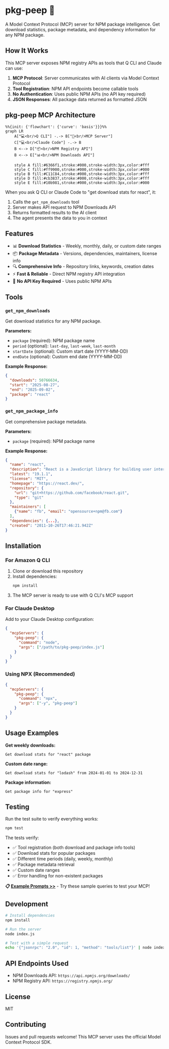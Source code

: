 # pkg-peep 👀

A Model Context Protocol (MCP) server for NPM package intelligence. Get download statistics, package metadata, and dependency information for any NPM package.

## How It Works

This MCP server exposes NPM registry APIs as tools that Q CLI and Claude can use:

1. **MCP Protocol**: Server communicates with AI clients via Model Context Protocol
2. **Tool Registration**: NPM API endpoints become callable tools
3. **No Authentication**: Uses public NPM APIs (no API key required)
4. **JSON Responses**: All package data returned as formatted JSON

## pkg-peep MCP Architecture

```mermaid
%%{init: {'flowchart': {'curve': 'basis'}}}%%
graph LR
    A["💻<br/>Q CLI"] -.-> B["🔌<br/>MCP Server"]
    C["💻<br/>Claude Code"] -.-> B
    B <--> D["📦<br/>NPM Registry API"]
    B <--> E["📊<br/>NPM Downloads API"]
    
    style A fill:#6366f1,stroke:#000,stroke-width:3px,color:#fff
    style C fill:#ff9900,stroke:#000,stroke-width:3px,color:#000
    style B fill:#C11C84,stroke:#000,stroke-width:3px,color:#fff
    style D fill:#cb3837,stroke:#000,stroke-width:3px,color:#fff
    style E fill:#10b981,stroke:#000,stroke-width:3px,color:#000
```

When you ask Q CLI or Claude Code to "get download stats for react", it:
1. Calls the `get_npm_downloads` tool
2. Server makes API request to NPM Downloads API
3. Returns formatted results to the AI client
4. The agent presents the data to you in context

## Features

- 📊 **Download Statistics** - Weekly, monthly, daily, or custom date ranges
- 📦 **Package Metadata** - Versions, dependencies, maintainers, license info
- 🔍 **Comprehensive Info** - Repository links, keywords, creation dates
- ⚡ **Fast & Reliable** - Direct NPM registry API integration
- 🔑 **No API Key Required** - Uses public NPM APIs

## Tools

### `get_npm_downloads`
Get download statistics for any NPM package.

**Parameters:**
- `package` (required): NPM package name
- `period` (optional): `last-day`, `last-week`, `last-month`
- `startDate` (optional): Custom start date (YYYY-MM-DD)
- `endDate` (optional): Custom end date (YYYY-MM-DD)

**Example Response:**
```json
{
  "downloads": 50766634,
  "start": "2025-08-27",
  "end": "2025-09-02", 
  "package": "react"
}
```

### `get_npm_package_info`
Get comprehensive package metadata.

**Parameters:**
- `package` (required): NPM package name

**Example Response:**
```json
{
  "name": "react",
  "description": "React is a JavaScript library for building user interfaces.",
  "latest": "19.1.1",
  "license": "MIT",
  "homepage": "https://react.dev/",
  "repository": {
    "url": "git+https://github.com/facebook/react.git",
    "type": "git"
  },
  "maintainers": [
    {"name": "fb", "email": "opensource+npm@fb.com"}
  ],
  "dependencies": {...},
  "created": "2011-10-26T17:46:21.942Z"
}
```

## Installation

### For Amazon Q CLI

1. Clone or download this repository
2. Install dependencies:
   ```bash
   npm install
   ```
3. The MCP server is ready to use with Q CLI's MCP support

### For Claude Desktop

Add to your Claude Desktop configuration:

```json
{
  "mcpServers": {
    "pkg-peep": {
      "command": "node",
      "args": ["/path/to/pkg-peep/index.js"]
    }
  }
}
```

### Using NPX (Recommended)

```json
{
  "mcpServers": {
    "pkg-peep": {
      "command": "npx",
      "args": ["-y", "pkg-peep"]
    }
  }
}
```

## Usage Examples

**Get weekly downloads:**
```
Get download stats for "react" package
```

**Custom date range:**
```
Get download stats for "lodash" from 2024-01-01 to 2024-12-31
```

**Package information:**
```
Get package info for "express"
```

## Testing

Run the test suite to verify everything works:

```bash
npm test
```

The tests verify:
- ✅ Tool registration (both download and package info tools)
- ✅ Download stats for popular packages
- ✅ Different time periods (daily, weekly, monthly)
- ✅ Package metadata retrieval
- ✅ Custom date ranges
- ✅ Error handling for non-existent packages

**📋 [Example Prompts >>](EXAMPLES.md)** - Try these sample queries to test your MCP!

## Development

```bash
# Install dependencies
npm install

# Run the server
node index.js

# Test with a simple request
echo '{"jsonrpc": "2.0", "id": 1, "method": "tools/list"}' | node index.js
```

## API Endpoints Used

- NPM Downloads API: `https://api.npmjs.org/downloads/`
- NPM Registry API: `https://registry.npmjs.org/`

## License

MIT

## Contributing

Issues and pull requests welcome! This MCP server uses the official Model Context Protocol SDK.

